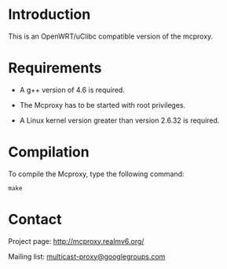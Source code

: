 <!--vim: set textwidth=80 formatoptions+=t wrapmargin=5 -->
Introduction
============
This is an OpenWRT/uClibc compatible version of the mcproxy.


Requirements
============
*  A g++ version of 4.6 is required.

*  The Mcproxy has to be started with root privileges.

*  A Linux kernel version greater than version 2.6.32 is required.


Compilation
===========
To compile the Mcproxy, type the following command:

    make


Contact
=======
Project page: http://mcproxy.realmv6.org/

Mailing list: multicast-proxy@googlegroups.com

